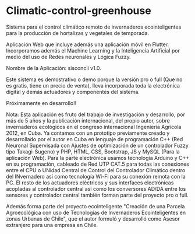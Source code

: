# Climatic-control-greenhouse
Sistema para el control climático remoto de invernaderos ecointeligentes para la producción de hortalizas y vegetales de temporada. 

Aplicación Web que incluye además una aplicación móvil en Flutter. Incorporamos además el Machine Learning y la Inteligencia Artificial por medio del uso de Redes neuronales y Lógica Fuzzy.

Nombre de la Aplicación: sisconcli v1.0.

Este sistema es demostrativo o demo porque la versión pro o full (Que no es gratis, tiene un precio de venta), lleva incorporada toda la electrónica digital y demás actuadores y componentes del sistema.

Próximamente en desarrollo!! 

Nota: Esta aplicación es fruto del trabajo de investigación y desarrollo, por más de 5 años y la publicación internacional, del propio autor, sobre invernaderos ecológicos en el congreso internacional Ingeniería Agrícola 2012, en Cuba. Ya contamos con un prototipo previamente creado y desarrollado por el autor en Cuba en lenguaje de programación C++ (Red Neuronal Supervisada con Ajustes de optimización de un controlador Fuzzy tipo Takagi-Sugeno) y PHP, HTML, CSS, Bootstrap, JS y MySQL (Para la aplicación Web). Para la parte electrónica usamos tecnología Arduino y C++ en su programación, cableado de Red UTP CAT.5 para todas las conexiones entre el CPU o UNidad Central de Control del Controlador Climático dentro del INvernadero así como tecnología Wi-Fi para  su conexión remota con la PC. El resto de los actuadores eléctricos y sus interfaces electrónicas acopladas al controlador central así como los conversores AD/DA entre los sensores y controlador central también forman parte del proyecto pro o full. 

Además forma parte del proyecto ecointeligente "Creación de una Parcela Agroecológica con uso de Tecnologías de Invernaderos Ecointeligentes en zonas Urbanas de Chile", que el autor formuló y desarrolló como Asesor extranjero para una empresa en Chile.


